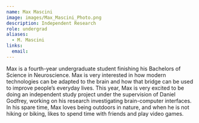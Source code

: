 ```yaml
---
name: Max Mascini
image: images/Max_Mascini_Photo.png
description: Independent Research
role: undergrad
aliases:
  - M. Mascini
links:
  email:
---
```


Max is a fourth-year undergraduate student finishing his Bachelors of Science in Neuroscience. Max is very interested in how modern technologies can be adapted to the brain and how that bridge can be used to improve people’s everyday lives. This year, Max is very excited to be doing an independent study project under the supervision of Daniel Godfrey, working on his research investigating brain-computer interfaces. In his spare time, Max loves being outdoors in nature, and when he is not hiking or biking, likes to spend time with friends and play video games.
